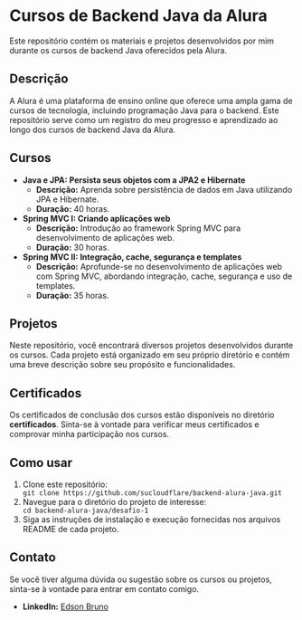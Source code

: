 <h1>Cursos de Backend Java da Alura</h1>

   <p>Este repositório contém os materiais e projetos desenvolvidos por mim durante os cursos de backend Java oferecidos pela Alura.</p>

   <h2>Descrição</h2>
    <p>A Alura é uma plataforma de ensino online que oferece uma ampla gama de cursos de tecnologia, incluindo programação Java para o backend. Este repositório serve como um registro do meu progresso e aprendizado ao longo dos cursos de backend Java da Alura.</p>

   <h2>Cursos</h2>
    <ul>
        <li>
            <strong>Java e JPA: Persista seus objetos com a JPA2 e Hibernate</strong>
            <ul>
                <li><strong>Descrição:</strong> Aprenda sobre persistência de dados em Java utilizando JPA e Hibernate.</li>
                <li><strong>Duração:</strong> 40 horas.</li>
            </ul>
        </li>
        <li>
            <strong>Spring MVC I: Criando aplicações web</strong>
            <ul>
                <li><strong>Descrição:</strong> Introdução ao framework Spring MVC para desenvolvimento de aplicações web.</li>
                <li><strong>Duração:</strong> 30 horas.</li>
            </ul>
        </li>
        <li>
            <strong>Spring MVC II: Integração, cache, segurança e templates</strong>
            <ul>
                <li><strong>Descrição:</strong> Aprofunde-se no desenvolvimento de aplicações web com Spring MVC, abordando integração, cache, segurança e uso de templates.</li>
                <li><strong>Duração:</strong> 35 horas.</li>
            </ul>
        </li>
    </ul>

  <h2>Projetos</h2>
    <p>Neste repositório, você encontrará diversos projetos desenvolvidos durante os cursos. Cada projeto está organizado em seu próprio diretório e contém uma breve descrição sobre seu propósito e funcionalidades.</p>

   <h2>Certificados</h2>
    <p>Os certificados de conclusão dos cursos estão disponíveis no diretório <strong>certificados</strong>. Sinta-se à vontade para verificar meus certificados e comprovar minha participação nos cursos.</p>
    <h2>Como usar</h2>
    <ol>
        <li>Clone este repositório:</li>
        <code>git clone https://github.com/sucloudflare/backend-alura-java.git</code>
        <li>Navegue para o diretório do projeto de interesse:</li>
        <code>cd backend-alura-java/desafio-1</code>
        <li>Siga as instruções de instalação e execução fornecidas nos arquivos README de cada projeto.</li>
    </ol>
    <h2>Contato</h2>
   <p>Se você tiver alguma dúvida ou sugestão sobre os cursos ou projetos, sinta-se à vontade para entrar em contato comigo.</p>
    <ul>
        <li><strong>LinkedIn:</strong> <a href="https://www.linkedin.com/in/edson-bruno-dev/">Edson Bruno</a></li>
    </ul>
